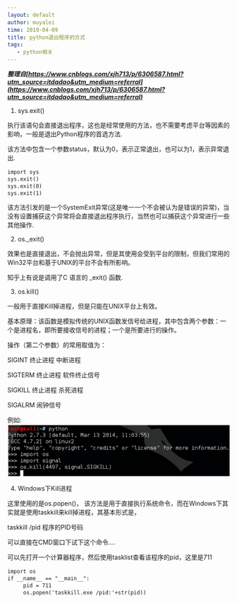 ```yaml
---
layout: default
author: muyalei
time: 2019-04-09
title: python退出程序的方式
tags:
   - python相关
---
```



***整理自[https://www.cnblogs.com/xjh713/p/6306587.html?utm_source=itdadao&utm_medium=referral](https://www.cnblogs.com/xjh713/p/6306587.html?utm_source=itdadao&utm_medium=referral)***


1. sys.exit()

执行该语句会直接退出程序，这也是经常使用的方法，也不需要考虑平台等因素的影响，一般是退出Python程序的首选方法.

该方法中包含一个参数status，默认为0，表示正常退出，也可以为1，表示异常退出.
```
import sys
sys.exit()
sys.exit(0)
sys.exit(1)
```
该方法引发的是一个SystemExit异常(这是唯一一个不会被认为是错误的异常)，当没有设置捕获这个异常将会直接退出程序执行，当然也可以捕获这个异常进行一些其他操作.


2. os._exit()

效果也是直接退出，不会抛出异常，但是其使用会受到平台的限制，但我们常用的Win32平台和基于UNIX的平台不会有所影响。

知乎上有说是调用了C 语言的 _exit() 函数.


3. os.kill()

一般用于直接Kill掉进程，但是只能在UNIX平台上有效。

基本原理：该函数是模拟传统的UNIX函数发信号给进程，其中包含两个参数：一个是进程名，即所要接收信号的进程；一个是所要进行的操作。

操作（第二个参数）的常用取值为：

SIGINT      终止进程     中断进程

SIGTERM   终止进程     软件终止信号

SIGKILL    终止进程      杀死进程

SIGALRM   闹钟信号

例如:<br/>
![2019-04-09-python退出程序的方式_图片.png](https://github.com/muyalei/muyalei.github.io/blob/gh-pages/img/2019-04-09-python%E9%80%80%E5%87%BA%E7%A8%8B%E5%BA%8F%E7%9A%84%E6%96%B9%E5%BC%8F_%E5%9B%BE%E7%89%87.jpg)


4. Windows下Kill进程

这里使用的是os.popen()， 该方法是用于直接执行系统命令，而在Windows下其实就是使用taskkill来kill掉进程，其基本形式是，

taskkill   /pid   程序的PID号码

可以直接在CMD窗口下试下这个命令....

可以先打开一个计算器程序，然后使用tasklist查看该程序的pid，这里是711
```
import os
if __name__ == "__main__":
     pid = 711
     os.popen('taskkill.exe /pid:'+str(pid))
```














